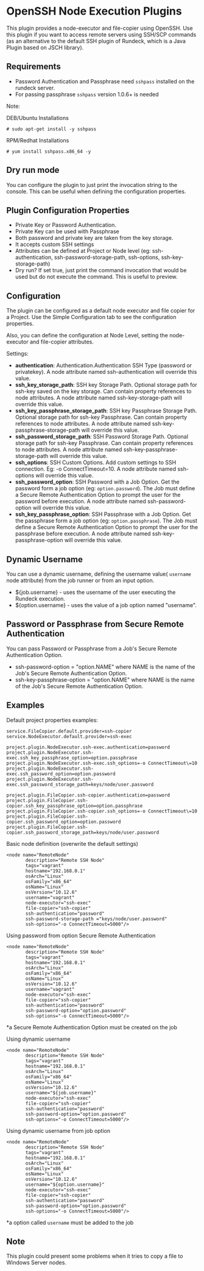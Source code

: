# OpenSSH Node Execution Plugins

This plugin provides a node-executor and file-copier using OpenSSH. Use this plugin if you want to access remote servers using SSH/SCP commands (as an alternative to the default SSH plugin of Rundeck, which is a Java Plugin based on JSCH library).

## Requirements
* Password Authentication and Passphrase need `sshpass` installed on the rundeck server.
* For passing passphrase ``sshpass`` version 1.0.6+ is needed

Note: 

DEB/Ubuntu Installations
```
# sudo apt-get install -y sshpass
```

RPM/Redhat Installations
```
# yum install sshpass.x86_64 -y
```


## Dry run mode

You can configure the plugin to just print the invocation string to the console. This can be useful when defining the configuration properties.


## Plugin Configuration Properties

* Private Key or Password Authentication.
* Private Key can be used with Passphrase
* Both password and private key are taken from the key storage.
* It accepts custom SSH settings 
* Attributes can be defined at Project or Node level (eg: ssh-authentication, ssh-password-storage-path, ssh-options, ssh-key-storage-path)
* Dry run? If set true, just print the command invocation that would be used but do not execute the command. This is useful to preview.

## Configuration

The plugin can be configured as a default node executor and file copier for a Project. Use the Simple Configuration tab to see the configuration properties. 

Also, you can define the configuration at Node Level, setting the node-executor and file-copier attributes.

Settings:

* **authentication**: Authentication.Authentication SSH Type (password or privatekey). A node attribute named ssh-authentication will override this value.
* **ssh_key_storage_path**: SSH key Storage Path. Optional storage path for ssh-key saved on the key storage. Can contain property references to node attributes. A node attribute named ssh-key-storage-path will override this value.
* **ssh_key_passphrase_storage_path**: SSH key Passphrase Storage Path. Optional storage path for ssh-key Passphrase. Can contain property references to node attributes. A node attribute named ssh-key-passphrase-storage-path will override this value.
* **ssh_password_storage_path**: SSH Password Storage Path. Optional storage path for ssh-key Passphrase. Can contain property references to node attributes. A node attribute named ssh-key-passphrase-storage-path will override this value.
* **ssh_options**: SSH Custom Options. Add custom settings to SSH connection. Eg: -o ConnectTimeout=10. A node attribute named ssh-options will override this value.
* **ssh_password_option**: SSH Password with a Job Option. Get the password form a job option (eg: `option.password`). The Job must define a Secure Remote Authentication Option to prompt the user for the password before execution. A node attribute named ssh-password-option will override this value.
* **ssh_key_passphrase_option**: SSH Passphrase with a Job Option. Get the passphrase form a job option (eg: `option.passphrase`). The Job must define a Secure Remote Authentication Option to prompt the user for the passphrase before execution. A node attribute named ssh-key-passphrase-option will override this value.

## Dynamic Username

You can use a dynamic username, defining the username value( `username` node attribute)  from the job runner or from an input option.

* ${job.username} - uses the username of the user executing the Rundeck execution.
* ${option.username} - uses the value of a job option named "username". 


## Password or Passphrase from Secure Remote Authentication 

You can pass Password or Passphrase from a Job's Secure Remote Authentication Option.

* ssh-password-option = "option.NAME" where NAME is the name of the Job's Secure Remote Authentication Option.
* ssh-key-passphrase-option = "option.NAME" where NAME is the name of the Job's Secure Remote Authentication Option.


## Examples

Default project properties examples:

```
service.FileCopier.default.provider=ssh-copier
service.NodeExecutor.default.provider=ssh-exec

project.plugin.NodeExecutor.ssh-exec.authentication=password
project.plugin.NodeExecutor.ssh-exec.ssh_key_passphrase_option=option.passphrase
project.plugin.NodeExecutor.ssh-exec.ssh_options=-o ConnectTimeout\=10
project.plugin.NodeExecutor.ssh-exec.ssh_password_option=option.password
project.plugin.NodeExecutor.ssh-exec.ssh_password_storage_path=keys/node/user.password

project.plugin.FileCopier.ssh-copier.authentication=password
project.plugin.FileCopier.ssh-copier.ssh_key_passphrase_option=option.passphrase
project.plugin.FileCopier.ssh-copier.ssh_options=-o ConnectTimeout\=10
project.plugin.FileCopier.ssh-copier.ssh_password_option=option.password
project.plugin.FileCopier.ssh-copier.ssh_password_storage_path=keys/node/user.password
```


Basic node definition (overwrite the default settings)
```
<node name="RemoteNode" 
       description="Remote SSH Node" 
       tags="vagrant" 
       hostname="192.168.0.1" 
       osArch="Linux" 
       osFamily="x86_64" 
       osName="Linux" 
       osVersion="10.12.6" 
       username="vagrant" 
       node-executor="ssh-exec" 
       file-copier="ssh-copier" 
       ssh-authentication="password"  
       ssh-password-storage-path ="keys/node/user.password" 
       ssh-options="-o ConnectTimeout=5000"/>
```

Using password from option Secure Remote Authentication
```
<node name="RemoteNode" 
       description="Remote SSH Node" 
       tags="vagrant" 
       hostname="192.168.0.1" 
       osArch="Linux" 
       osFamily="x86_64" 
       osName="Linux" 
       osVersion="10.12.6" 
       username="vagrant" 
       node-executor="ssh-exec" 
       file-copier="ssh-copier" 
       ssh-authentication="password"  
       ssh-password-option="option.password" 
       ssh-options="-o ConnectTimeout=5000"/>
```
*a Secure Remote Authentication Option must be created on the job

Using dynamic username
```
<node name="RemoteNode" 
       description="Remote SSH Node" 
       tags="vagrant" 
       hostname="192.168.0.1" 
       osArch="Linux" 
       osFamily="x86_64" 
       osName="Linux" 
       osVersion="10.12.6" 
       username="${job.username}" 
       node-executor="ssh-exec" 
       file-copier="ssh-copier" 
       ssh-authentication="password"  
       ssh-password-option="option.password" 
       ssh-options="-o ConnectTimeout=5000"/>
```

Using dynamic username from job option
```
<node name="RemoteNode" 
       description="Remote SSH Node" 
       tags="vagrant" 
       hostname="192.168.0.1" 
       osArch="Linux" 
       osFamily="x86_64" 
       osName="Linux" 
       osVersion="10.12.6" 
       username="${option.username}" 
       node-executor="ssh-exec" 
       file-copier="ssh-copier" 
       ssh-authentication="password"  
       ssh-password-option="option.password" 
       ssh-options="-o ConnectTimeout=5000"/>
```
*a option called `username`  must be added to the job

## Note
This plugin could present some problems when it tries to copy a file to Windows Server nodes.
